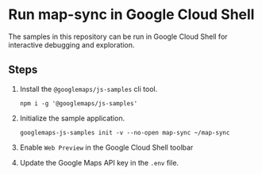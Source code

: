 # Run map-sync in Google Cloud Shell

The samples in this repository can be run in Google Cloud Shell for interactive debugging and exploration.

## Steps

1. Install the `@googlemaps/js-samples` cli tool.

    ```
    npm i -g '@googlemaps/js-samples'
    ```
1. Initialize the sample application. 
    ```
    googlemaps-js-samples init -v --no-open map-sync ~/map-sync
    ```
1. Enable `Web Preview` in the Google Cloud Shell toolbar
1. Update the Google Maps API key in the `.env` file.
